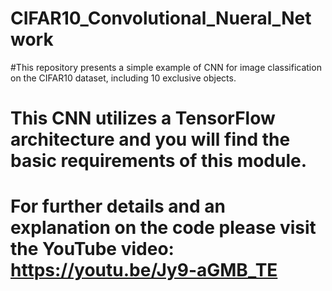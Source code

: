 # CIFAR10_Convolutional_Nueral_Network
#This repository presents a simple example of CNN for image classification on the CIFAR10 dataset, including 10 exclusive objects.


# This CNN utilizes a TensorFlow architecture and you will find the basic requirements of this module.
# For further details and an explanation on the code please visit the YouTube video: https://youtu.be/Jy9-aGMB_TE
